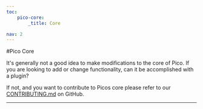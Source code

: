 ```yaml
---
toc:
    pico-core:
        _title: Core

nav: 2
---
```


#Pico Core

It's generally not a good idea to make modifications to the core of Pico. If you
are looking to add or change functionality, can it be accomplished with a plugin?

If not, and you want to contribute to Picos core please refer to our [CONTRIBUTING.md](https://github.com/picocms/Pico/blob/master/CONTRIBUTING.md) on GitHub.

---
